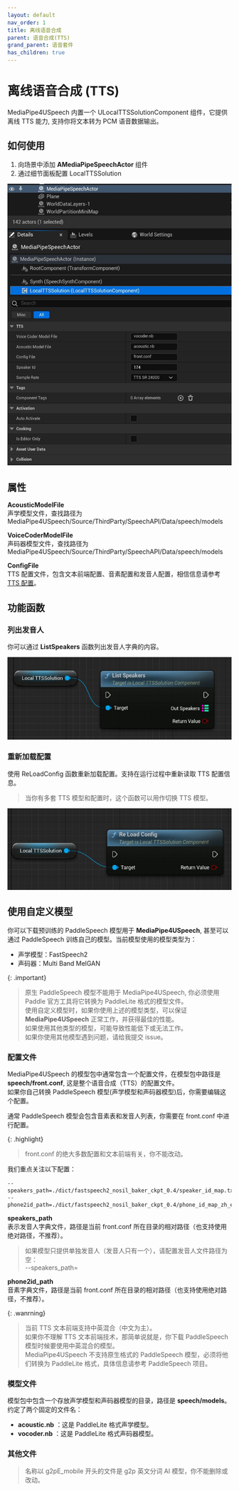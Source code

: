 ```yaml
---
layout: default
nav_order: 1
title: 离线语音合成
parent: 语音合成(TTS)
grand_parent: 语音套件
has_children: true
---
```


# 离线语音合成 (TTS)

MediaPipe4USpeech 内置一个 ULocalTTSSolutionComponent 组件，它提供离线 TTS 能力, 支持你将文本转为 PCM 语音数据输出。

## 如何使用

1. 向场景中添加 **AMediaPipeSpeechActor** 组件
2. 通过细节面板配置 LocalTTSSolution   

[![TTS details](./images/tts_details.jpg "TS details")](./images/tts_details.jpg)

## 属性

**AcousticModelFile**   
声学模型文件，查找路径为 MediaPipe4USpeech/Source/ThirdParty/SpeechAPI/Data/speech/models   
   
**VoiceCoderModelFile**   
声码器模型文件，查找路径为 MediaPipe4USpeech/Source/ThirdParty/SpeechAPI/Data/speech/models   
   
**ConfigFile**   
TTS 配置文件，包含文本前端配置、音素配置和发音人配置，相信信息请参考[TTS 配置](../config.md)。   

## 功能函数     

### 列出发音人

你可以通过 **ListSpeakers** 函数列出发音人字典的内容。

[![List Speakers](./images/tts_list_speakers.jpg "List Speakers")](./images/tts_list_speakers.jpg)

### 重新加载配置   
使用 ReLoadConfig 函数重新加载配置。支持在运行过程中重新读取 TTS 配置信息。   
> 当你有多套 TTS 模型和配置时，这个函数可以用作切换 TTS 模型。

[![ReLoadConfig](./images/tts_load_config.jpg "ReLoadConfig")](./images/tts_load_config.jpg)


## 使用自定义模型

你可以下载预训练的 PaddleSpeech 模型用于 **MediaPipe4USpeech**, 甚至可以通过 PaddleSpeech 训练自己的模型。当前模型使用的模型类型为：

- 声学模型：FastSpeech2
- 声码器：Multi Band MelGAN

{: .important}
> 原生 PaddleSpeech 模型不能用于 MediaPipe4USpeech, 你必须使用 Paddle 官方工具将它转换为 PaddleLite 格式的模型文件。   
> 使用自定义模型时，如果你使用上述的模型类型，可以保证 **MediaPipe4USpeech** 正常工作，并获得最佳的性能。   
> 如果使用其他类型的模型，可能导致性能低下或无法工作。   
> 如果你使用其他模型遇到问题，请给我提交 issue。

### 配置文件

MediaPipe4USpeech 的模型包中通常包含一个配置文件，在模型包中路径是 **speech/front.conf**, 这是整个语音合成（TTS）的配置文件。   
如果你自己转换 PaddleSpeech 模型(声学模型和声码器模型)后，你需要编辑这个配置。   
   
通常 PaddleSpeech 模型会包含音素表和发音人列表，你需要在 front.conf 中进行配置。  

{: .highlight}
> front.conf 的绝大多数配置和文本前端有关，你不能改动。   

我们重点关注以下配置：   
```
--speakers_path=./dict/fastspeech2_nosil_baker_ckpt_0.4/speaker_id_map.txt
--phone2id_path=./dict/fastspeech2_nosil_baker_ckpt_0.4/phone_id_map_zh_en.txt
```

**speakers_path**   
表示发音人字典文件，路径是当前 front.conf 所在目录的相对路径（也支持使用绝对路径，不推荐）。
> 如果模型只提供单独发音人（发音人只有一个），请配置发音人文件路径为空：   
> --speakers_path=   
   
**phone2id_path**   
音素字典文件，路径是当前 front.conf 所在目录的相对路径（也支持使用绝对路径，不推荐）。    

{: .wanrning}
> 当前 TTS 文本前端支持中英混合（中文为主）。   
> 如果你不理解 TTS 文本前端技术，那简单说就是，你下载 PaddleSpeech 模型时候要使用中英混合的模型。   
> MediaPipe4USpeech 不支持原生格式的 PaddleSpeech 模型，必须将他们转换为 PaddleLite 格式，具体信息请参考 PaddleSpeech 项目。


### 模型文件

模型包中包含一个存放声学模型和声码器模型的目录，路径是 **speech/models**。   
约定了两个固定的文件名：

- **acoustic.nb** ：这是 PaddleLite 格式声学模型。   
- **vocoder.nb** ：这是 PaddleLite 格式声码器模型。   

### 其他文件
> 名称以 g2pE_mobile 开头的文件是 g2p 英文分词 AI 模型，你不能删除或改动。 









